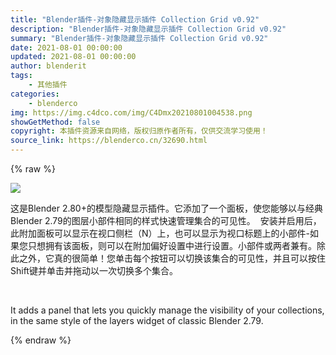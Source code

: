 ```yaml
---
title: "Blender插件-对象隐藏显示插件 Collection Grid v0.92"
description: "Blender插件-对象隐藏显示插件 Collection Grid v0.92"
summary: "Blender插件-对象隐藏显示插件 Collection Grid v0.92"
date: 2021-08-01 00:00:00
updated: 2021-08-01 00:00:00
author: blenderit
tags: 
    - 其他插件
categories:
    - blenderco
img: https://img.c4dco.com/img/C4Dmx20210801004538.png
showGetMethod: false
copyright: 本插件资源来自网络，版权归原作者所有，仅供交流学习使用！
source_link: https://blenderco.cn/32690.html
---
```


{% raw %}
<p><img class="aligncenter" src="https://img.c4dco.com/img/C4Dmx20210801004538.png"></p><p>这是Blender 2.80+的模型隐藏显示插件。它添加了一个面板，使您能够以与经典Blender 2.79的图层小部件相同的样式快速管理集合的可见性。  安装并启用后，此附加面板可以显示在视口侧栏（N）上，也可以显示为视口标题上的小部件-如果您只想拥有该面板，则可以在附加偏好设置中进行设置。小部件或两者兼有。除此之外，它真的很简单！您单击每个按钮可以切换该集合的可见性，并且可以按住Shift键并单击并拖动以一次切换多个集合。</p><p> </p><p>It adds a panel that lets you quickly manage the visibility of your collections, in the same style of the layers widget of classic Blender 2.79.</p>
<div style="display: none">blenderco</div>
{% endraw %}